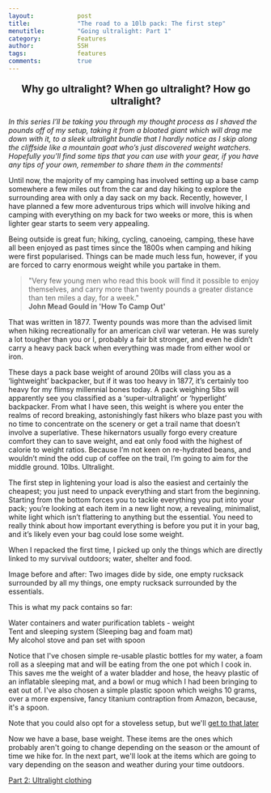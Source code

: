 ```yaml
---
layout:            post
title:             "The road to a 10lb pack: The first step"
menutitle:         "Going ultralight: Part 1"
category:          Features
author:            SSH
tags:              features
comments:          true
---
```


<p style="text-align: center; font-size: 20px; font-weight: bold;"> Why go ultralight? When go ultralight? How go ultralight? </p>

_In this series I’ll be taking you through my thought process as I shaved the pounds off of my setup, taking it from a bloated giant which will drag me down with it, to a sleek ultralight bundle that I hardly notice as I skip along the cliffside like a mountain goat who’s just discovered weight watchers.  Hopefully you’ll find some tips that you can use with your gear, if you have any tips of your own, remember to share them in the comments!_

Until now, the majority of my camping has involved setting up a base camp somewhere a few miles out from the car and day hiking to explore the surrounding area with only a day sack on my back.  Recently, however, I have planned a few more adventurous trips which will involve hiking and camping with everything on my back for two weeks or more, this is when lighter gear starts to seem very appealing.  

Being outside is great fun; hiking, cycling, canoeing, camping, these have all been enjoyed as past times since the 1800s when camping and hiking were first popularised.  Things can be made much less fun, however, if you are forced to carry enormous weight while you partake in them.  


>"Very few young men who read this book will find it possible to enjoy themselves, and carry more than twenty pounds a greater distance than ten miles a day, for a week." 
<br><b>John Mead Gould in 'How To Camp Out'</b>

That was written in 1877.  Twenty pounds was more than the advised limit when hiking recreationally for an american civil war veteran.  He was surely a lot tougher than you or I, probably a fair bit stronger, and even he didn’t carry a heavy pack back when everything was made from either wool or iron.  

These days a pack base weight of around 20lbs will class you as a ‘lightweight’ backpacker, but if it was too heavy in 1877, it’s certainly too heavy for my flimsy millennial bones today.  A pack weighing 5lbs will apparently see you classified as a ‘super-ultralight’ or ‘hyperlight’ backpacker.  From what I have seen, this weight is where you enter the realms of record breaking, astonishingly fast hikers who blaze past you with no time to concentrate on the scenery or get a trail name that doesn’t involve a superlative.  These hikernators usually forgo every creature comfort they can to save weight, and eat only food with the highest of calorie to weight ratios.  Because I’m not keen on re-hydrated beans, and wouldn’t mind the odd cup of coffee on the trail, I’m going to aim for the middle ground. 10lbs. Ultralight.

The first step in lightening your load is also the easiest and certainly the cheapest; you just need to unpack everything and start from the beginning.  Starting from the bottom forces you to tackle everything you put into your pack; you’re looking at each item in a new light now, a revealing, minimalist, white light which isn’t flattering to anything but the essential.  You need to really think about how important everything is before you put it in your bag, and it’s likely even your bag could lose some weight.

When I repacked the first time, I picked up only the things which are directly linked to my survival outdoors; water, shelter and food.

Image before and after: Two images dide by side, one empty rucksack surrounded by all my things, one empty rucksack surrounded by the essentials.

This is what my pack contains so far:

Water containers and water purification tablets - weight
<br>
Tent and sleeping system (Sleeping bag and foam mat)
<br>
My alcohol stove and pan set with spoon

Notice that I've chosen simple re-usable plastic bottles for my water, a foam roll as a sleeping mat and will be eating from the one pot which I cook in.  This saves me the weight of a water bladder and hose, the heavy plastic of an inflatable sleeping mat, and a bowl or mug which I had been bringing to eat out of.  I've also chosen a simple plastic spoon which weighs 10 grams, over a more expensive, fancy titanium contraption from Amazon, because, it's a spoon.  

Note that you could also opt for a stoveless setup, but we'll [get to that later](https://boldlygoes.co.uk/features/ultralight-part-5 "Part 5") 

Now we have a base, base weight.  These items are the ones which probably aren't going to change depending on the season or the amount of time we hike for. In the next part, we'll look at the items which are going to vary depending on the season and weather during your time outdoors.

[Part 2: Ultralight clothing](https://boldlygoes.co.uk/features/ultralight-part-2 "Part 2")

